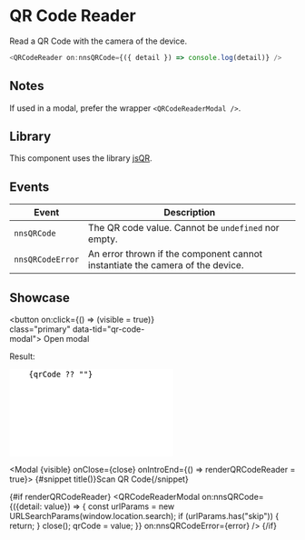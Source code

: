 <script lang="ts">
    import Modal from "$lib/components/Modal.svelte";
    import QRCodeReaderModal from "$lib/components/QRCodeReaderModal.svelte";
    import { toastsStore } from "$lib/stores/toasts.store";
    
    let visible = false;
    let renderQRCodeReader = false;
    let qrCode = undefined; 

    const close = () => {
        visible = false;
        renderQRCodeReader = false;
    }

    const error = () => toastsStore.show({
        text: "QR code error",
        level: "error"
    });
</script>

# QR Code Reader

Read a QR Code with the camera of the device.

```javascript
<QRCodeReader on:nnsQRCode={({ detail }) => console.log(detail)} />
```

## Notes

If used in a modal, prefer the wrapper `<QRCodeReaderModal />`.

## Library

This component uses the library [jsQR](https://github.com/cozmo/jsQR).

## Events

| Event            | Description                                                                   |
| ---------------- | ----------------------------------------------------------------------------- |
| `nnsQRCode`      | The QR code value. Cannot be `undefined` nor empty.                           |
| `nnsQRCodeError` | An error thrown if the component cannot instantiate the camera of the device. |

## Showcase

<div data-tid="showcase" style="max-width: 30vw">

<button on:click={() => (visible = true)} class="primary" data-tid="qr-code-modal">
Open modal
</button>

<p style="padding-top: var(--padding-2x);" class="label">Result:</p>

<textarea style="width: 100%; resize: none; border: 2px solid var(--primary); border-radius: var(--border-radius)" rows="10">
    {qrCode ?? ""}
</textarea>

</div>

<Modal {visible} onClose={close} onIntroEnd={() => renderQRCodeReader = true}>
{#snippet title()}Scan QR Code{/snippet}

{#if renderQRCodeReader}
<QRCodeReaderModal on:nnsQRCode={({detail: value}) => {
const urlParams = new URLSearchParams(window.location.search);
if (urlParams.has("skip")) {
return;
}
close();
qrCode = value;
}} on:nnsQRCodeError={error} />
{/if}
</Modal>

